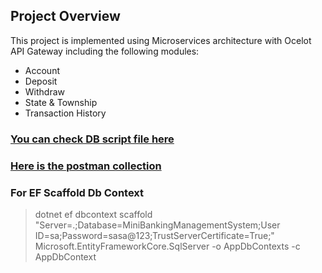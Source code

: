 ## Project Overview
This project is implemented using Microservices architecture with Ocelot API Gateway including the following modules:

- Account
- Deposit
- Withdraw
- State & Township
- Transaction History

### [You can check DB script file here](https://github.com/Linn-Thit-Htoo/Microservices.DotNet8MiniBankingManagementSystem/blob/master/script.sql)
### [Here is the postman collection](https://github.com/Linn-Thit-Htoo/Microservices.DotNet8MiniBankingManagementSystem/blob/master/Mini%20Banking%20Management%20System%20Microservices.postman_collection.json)

### For EF Scaffold Db Context
> dotnet ef dbcontext scaffold "Server=.;Database=MiniBankingManagementSystem;User ID=sa;Password=sasa@123;TrustServerCertificate=True;" Microsoft.EntityFrameworkCore.SqlServer -o AppDbContexts -c AppDbContext
